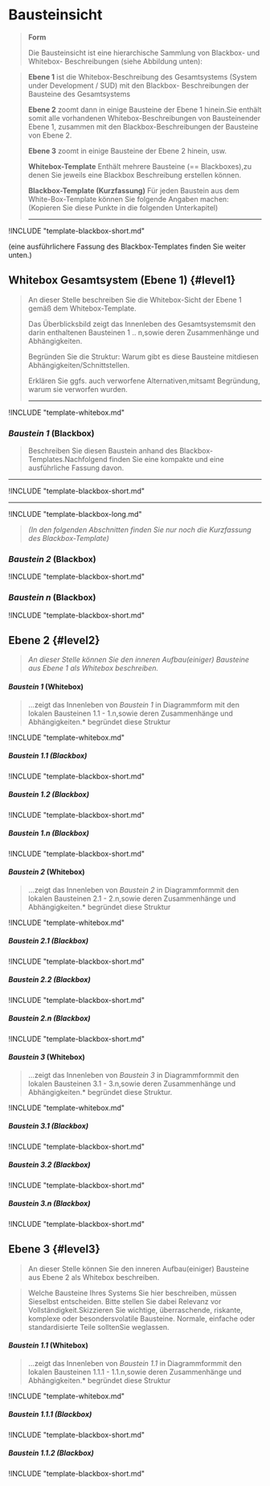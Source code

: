 # Bausteinsicht

> __Form__
> 
> Die Bausteinsicht ist eine hierarchische Sammlung von Blackbox- und Whitebox- Beschreibungen (siehe Abbildung unten):

> **Ebene 1** ist die Whitebox-Beschreibung des Gesamtsystems (System under Development / SUD) mit den Blackbox- Beschreibungen der Bausteine des Gesamtsystems
>
> **Ebene 2** zoomt dann in einige Bausteine der Ebene 1 hinein.Sie enthält somit alle vorhandenen Whitebox-Beschreibungen von Bausteinender Ebene 1, zusammen mit den Blackbox-Beschreibungen der Bausteine von Ebene 2.
>
> **Ebene 3** zoomt in einige Bausteine der Ebene 2 hinein, usw.
>
> __Whitebox-Template__
> Enthält mehrere Bausteine (== Blackboxes),zu denen Sie jeweils eine Blackbox Beschreibung erstellen können.
> 
> __Blackbox-Template (Kurzfassung)__
> Für jeden Baustein aus dem White-Box-Template können Sie folgende Angaben machen: (Kopieren Sie diese Punkte in die folgenden Unterkapitel)
> 
> ----

!INCLUDE "template-blackbox-short.md"

(eine ausführlichere Fassung des Blackbox-Templates finden Sie weiter unten.)

## Whitebox Gesamtsystem (Ebene 1) {#level1}

> An dieser Stelle beschreiben Sie die Whitebox-Sicht der Ebene 1 gemäß dem Whitebox-Template.
> 
> Das Überblicksbild zeigt das Innenleben des Gesamtsystemsmit den darin enthaltenen Bausteinen 1 .. n,sowie deren Zusammenhänge und Abhängigkeiten.
> 
> Begründen Sie die Struktur: Warum gibt es diese Bausteine mitdiesen Abhängigkeiten/Schnittstellen.
> 
> Erklären Sie ggfs. auch verworfene Alternativen,mitsamt Begründung, warum sie verworfen wurden.
>
> ----

!INCLUDE "template-whitebox.md"

### _Baustein 1_ (Blackbox)

> Beschreiben Sie diesen Baustein anhand des Blackbox-Templates.Nachfolgend finden Sie eine kompakte und eine ausführliche Fassung davon.

----

!INCLUDE "template-blackbox-short.md"

----

!INCLUDE "template-blackbox-long.md"

> *(In den folgenden Abschnitten finden Sie nur noch die Kurzfassung des Blackbox-Template)*

### _Baustein 2_ (Blackbox)

!INCLUDE "template-blackbox-short.md"

### _Baustein n_ (Blackbox)

!INCLUDE "template-blackbox-short.md"

## Ebene 2 {#level2}

> *An dieser Stelle können Sie den inneren Aufbau(einiger) Bausteine aus Ebene 1 als Whitebox beschreiben.*

#### _Baustein 1_ (Whitebox)

> ...zeigt das Innenleben von _Baustein 1_ in Diagrammform mit den lokalen Bausteinen 1.1 - 1.n,sowie deren Zusammenhänge und Abhängigkeiten.* begründet diese Struktur

!INCLUDE "template-whitebox.md"

##### _Baustein 1.1_ (Blackbox)

!INCLUDE "template-blackbox-short.md"

##### _Baustein 1.2_ (Blackbox)

!INCLUDE "template-blackbox-short.md"

##### _Baustein 1.n_ (Blackbox)

!INCLUDE "template-blackbox-short.md"

#### _Baustein 2_ (Whitebox)

> ...zeigt das Innenleben von _Baustein 2_ in Diagrammformmit den lokalen Bausteinen 2.1 - 2.n,sowie deren Zusammenhänge und Abhängigkeiten.* begründet diese Struktur

!INCLUDE "template-whitebox.md"

##### _Baustein 2.1_ (Blackbox)

!INCLUDE "template-blackbox-short.md"

##### _Baustein 2.2_ (Blackbox)

!INCLUDE "template-blackbox-short.md"

##### _Baustein 2.n_ (Blackbox)

!INCLUDE "template-blackbox-short.md"

#### _Baustein 3_ (Whitebox)

>...zeigt das Innenleben von _Baustein 3_ in Diagrammformmit den lokalen Bausteinen 3.1 - 3.n,sowie deren Zusammenhänge und Abhängigkeiten.* begründet diese Struktur.

!INCLUDE "template-whitebox.md"

##### _Baustein 3.1_ (Blackbox)

!INCLUDE "template-blackbox-short.md"

##### _Baustein 3.2_ (Blackbox)

!INCLUDE "template-blackbox-short.md"

##### _Baustein 3.n_ (Blackbox)

!INCLUDE "template-blackbox-short.md"

## Ebene 3 {#level3}

> An dieser Stelle können Sie den inneren Aufbau(einiger) Bausteine aus Ebene 2 als Whitebox beschreiben.

> Welche Bausteine Ihres Systems Sie hier beschreiben, müssen Sieselbst entscheiden. Bitte stellen Sie dabei Relevanz vor Vollständigkeit.Skizzieren Sie wichtige, überraschende, riskante, komplexe oder besondersvolatile Bausteine. Normale, einfache oder standardisierte Teile solltenSie weglassen.

#### _Baustein 1.1_ (Whitebox)

> ...zeigt das Innenleben von _Baustein 1.1_ in Diagrammformmit den lokalen Bausteinen 1.1.1 - 1.1.n,sowie deren Zusammenhänge und Abhängigkeiten.* begründet diese Struktur

!INCLUDE "template-whitebox.md"

##### _Baustein 1.1.1_ (Blackbox)

!INCLUDE "template-blackbox-short.md"

##### _Baustein 1.1.2_ (Blackbox)

!INCLUDE "template-blackbox-short.md"
